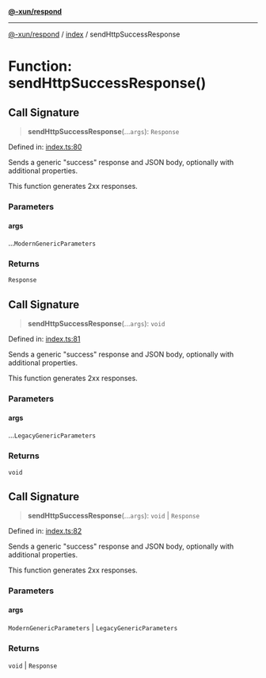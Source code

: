 [**@-xun/respond**](../../README.md)

***

[@-xun/respond](../../README.md) / [index](../README.md) / sendHttpSuccessResponse

# Function: sendHttpSuccessResponse()

## Call Signature

> **sendHttpSuccessResponse**(...`args`): `Response`

Defined in: [index.ts:80](https://github.com/Xunnamius/api-utils/blob/2380af8d9957fce028eee89fa329ac3c196b60c1/packages/respond/src/index.ts#L80)

Sends a generic "success" response and JSON body, optionally with additional
properties.

This function generates 2xx responses.

### Parameters

#### args

...`ModernGenericParameters`

### Returns

`Response`

## Call Signature

> **sendHttpSuccessResponse**(...`args`): `void`

Defined in: [index.ts:81](https://github.com/Xunnamius/api-utils/blob/2380af8d9957fce028eee89fa329ac3c196b60c1/packages/respond/src/index.ts#L81)

Sends a generic "success" response and JSON body, optionally with additional
properties.

This function generates 2xx responses.

### Parameters

#### args

...`LegacyGenericParameters`

### Returns

`void`

## Call Signature

> **sendHttpSuccessResponse**(...`args`): `void` \| `Response`

Defined in: [index.ts:82](https://github.com/Xunnamius/api-utils/blob/2380af8d9957fce028eee89fa329ac3c196b60c1/packages/respond/src/index.ts#L82)

Sends a generic "success" response and JSON body, optionally with additional
properties.

This function generates 2xx responses.

### Parameters

#### args

`ModernGenericParameters` | `LegacyGenericParameters`

### Returns

`void` \| `Response`
